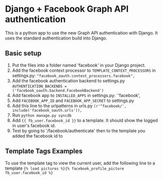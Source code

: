 # Django + Facebook Graph API authentication
This is a python app to use the new Graph API authentication with Django. It uses the standard authentication build into Django.
## Basic setup
1. Put the files into a folder named 'facebook' in your Django project.
2. Add the facebook context processor to `TEMPLATE_CONTEXT_PROCESSORS` in settings.py: `"facebook_oauth.context_processors.facebook",`
3. Add the facebook authentication backend to settings.py `AUTHENTICATION_BACKENDS = ('facebook_oauth.backend.FacebookBackend')`
4. Add facebook app to `INSTALLED_APPS` in settings.py: `'facebook',
5. Add `FACEBOOK_APP_ID` and `FACEBOOK_APP_SECRET` to settings.py
6. Add this line to the urlpatterns in urls.py `(r'^facebook/', include('facebook_oauth.urls')),`
7. Run `python manage.py syncdb`
8. Add `{{ fb_user.facebook_id }}` to a template. It should show the logged in user's facebook id.
9. Test by going to '/facebook/authenticate' then to the template you added the facebook id to

## Template Tags Examples
To use the template tag to view the current user, add the following line to a template
`{% load pictures %}{% facebook_profile_picture fb_user.facebook_id %}`